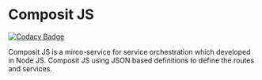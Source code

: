 # Composit JS

[![Codacy Badge](https://api.codacy.com/project/badge/Grade/d3f76f43872f42b49f4b96c6cad2d9b7)](https://app.codacy.com/app/rahulrkr08/compositjs?utm_source=github.com&utm_medium=referral&utm_content=compositjs/compositjs&utm_campaign=Badge_Grade_Settings)

Composit JS is a mirco-service for service orchestration which developed in Node JS. Composit JS using JSON based definitions to define the routes and services.